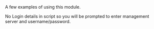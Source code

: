A few examples of using this module.

No Login details in script so you will be prompted to enter management server and username/password.
